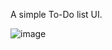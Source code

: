 A simple To-Do list UI.

![image](https://github.com/user-attachments/assets/34024026-9355-4583-a6f3-7fe9d537444a)
